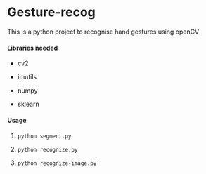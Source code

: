 # Gesture-recog
This is a python project to recognise hand gestures using openCV
#### Libraries needed

* cv2

* imutils

* numpy

* sklearn

#### Usage

1. `python segment.py`

2. `python recognize.py`

3. `python recognize-image.py`


